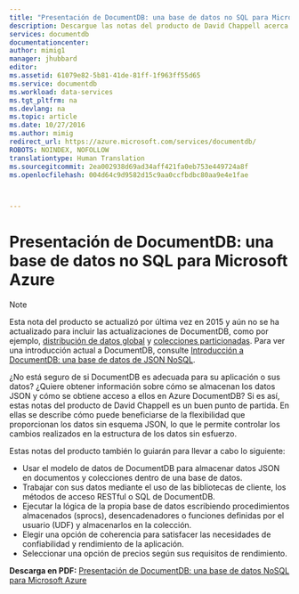 ```yaml
---
title: "Presentación de DocumentDB: una base de datos no SQL para Microsoft Azure | Microsoft Docs"
description: Descargue las notas del producto de David Chappell acerca de DocumentDB, una base de datos de NoSQL administrada en Azure.
services: documentdb
documentationcenter: 
author: mimig1
manager: jhubbard
editor: 
ms.assetid: 61079e82-5b81-41de-81ff-1f963ff55d65
ms.service: documentdb
ms.workload: data-services
ms.tgt_pltfrm: na
ms.devlang: na
ms.topic: article
ms.date: 10/27/2016
ms.author: mimig
redirect_url: https://azure.microsoft.com/services/documentdb/
ROBOTS: NOINDEX, NOFOLLOW
translationtype: Human Translation
ms.sourcegitcommit: 2ea002938d69ad34aff421fa0eb753e449724a8f
ms.openlocfilehash: 004d64c9d9582d15c9aa0ccfbdbc80aa9e4e1fae



---
```

# <a name="introducing-documentdb---a-nosql-database-for-microsoft-azure"></a>Presentación de DocumentDB: una base de datos no SQL para Microsoft Azure
> [!NOTE]
> Esta nota del producto se actualizó por última vez en 2015 y aún no se ha actualizado para incluir las actualizaciones de DocumentDB, como por ejemplo, [distribución de datos global](documentdb-distribute-data-globally.md) y [colecciones particionadas](documentdb-partition-data.md). Para ver una introducción actual a DocumentDB, consulte [Introducción a DocumentDB: una base de datos de JSON NoSQL](documentdb-introduction.md).
> 
> 

¿No está seguro de si DocumentDB es adecuada para su aplicación o sus datos? ¿Quiere obtener información sobre cómo se almacenan los datos JSON y cómo se obtiene acceso a ellos en Azure DocumentDB? Si es así, estas notas del producto de David Chappell es un buen punto de partida. En ellas se describe cómo puede beneficiarse de la flexibilidad que proporcionan los datos sin esquema JSON, lo que le permite controlar los cambios realizados en la estructura de los datos sin esfuerzo. 

Estas notas del producto también lo guiarán para llevar a cabo lo siguiente:

* Usar el modelo de datos de DocumentDB para almacenar datos JSON en documentos y colecciones dentro de una base de datos. 
* Trabajar con sus datos mediante el uso de las bibliotecas de cliente, los métodos de acceso RESTful o SQL de DocumentDB. 
* Ejecutar la lógica de la propia base de datos escribiendo procedimientos almacenados (sprocs), desencadenadores o funciones definidas por el usuario (UDF) y almacenarlos en la colección.
* Elegir una opción de coherencia para satisfacer las necesidades de confiabilidad y rendimiento de la aplicación.
* Seleccionar una opción de precios según sus requisitos de rendimiento.

**Descarga en PDF:** [Presentación de DocumentDB: una base de datos NoSQL para Microsoft Azure](http://go.microsoft.com/fwlink/?LinkId=511318)




<!--HONumber=Nov16_HO3-->


